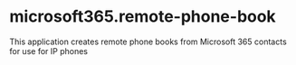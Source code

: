 # microsoft365.remote-phone-book
This application creates remote phone books from Microsoft 365 contacts for use for IP phones
